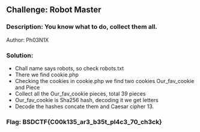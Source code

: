 ## Challenge: Robot Master

### Description: You know what to do, collect them all.

Author: Ph03N1X

### Solution:

 - Chall name says robots, so check robots.txt
 - There we find cookie.php
 - Checking the cookies in cookie.php we find two cookies Our_fav_cookie and Piece
 - Collect all the Our_fav_cookie pieces, total 39 pieces
 - Our_fav_cookie is Sha256 hash, decoding it we get letters
 - Decode the hashes concate them and Caesar cipher 13.

### Flag: BSDCTF{C00k135_ar3_b35t_pl4c3_70_ch3ck} 
